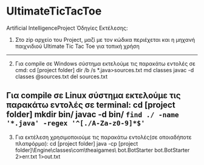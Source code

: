 # UltimateTicTacToe
Artificial IntelligenceProject
Όδηγίες Εκτέλεσης:
1) Στο zip αρχείο του Project, μαζί με τον κώδικα περιέχεται και η μηχανή παιχνιδιού Ultimate Tic Tac Toe για τοπική χρήση
------------------------------------------------------------
2) Για compile σε Windows σύστημα εκτελούμε τις παρακάτω εντολές σε cmd:
cd [project folder]
dir /b /s *.java>sources.txt
md classes
javac -d classes @sources.txt
del sources.txt

Για compile σε Linux σύστημα εκτελούμε τις παρακάτω εντολές σε terminal:
cd [project folder]
mkdir bin/
javac -d bin/ `find ./ -name '*.java' -regex '^[./A-Za-z0-9]*$'`
------------------------------------------------------------
3) Για εκτέλεση χρησιμοποιούμε τις παρακάτω εντολές(σε οποιαδήποτε πλατφόρμα):
cd [project folder]
java -cp [project folder]\Engine\classes\com\theaigames\ bot.BotStarter bot.BotStarter 2>err.txt 1>out.txt
